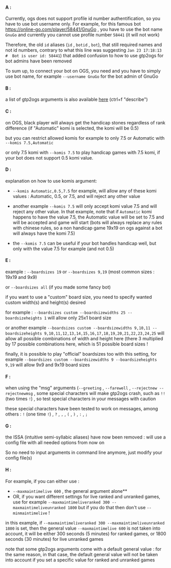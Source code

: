 #### A : 

Currently, ogs does not support profile id number authentification, so you have 
to use bot username only. For example, for this famous bot 
https://online-go.com/player/58441/GnuGo , you have to use the bot name `GnuGo` 
and currently you cannot use profile number `58441` (it will not work)

Therefore, the old `id` aliases (`id` , `botid` , `bot`), that still 
required names and not id numbers, contrary to what this line was suggesting 
`Jan 23 17:18:13   #  Bot is user id: 58441`) that added confusion to how to use 
gtp2ogs for bot admins have been removed

To sum up, to connect your bot on OGS, you need and you have to simply use bot name, 
for example `--username GnuGo` for the bot admin of GnuGo

#### B : 

a list of gtp2ogs arguments is also available 
[here](https://github.com/online-go/gtp2ogs/blob/devel/gtp2ogs.js) (ctrl+f "describe")

#### C : 

on OGS, black player will always get the handicap stones regardless of rank difference 
(if "Automatic" komi is selected, the komi will be 0.5) 

but you can restrict allowed komis for example to only 7.5 or Automatic with 
`--komis 7.5,Automatic`

or only 7.5 komi with `--komis 7.5` to play handicap games with 7.5 komi, if your bot 
does not support 0.5 komi value.

#### D :

explanation on how to use komis argument:

- `--komis Automatic,0.5,7.5` for example, will allow any of these komi values : 
Automatic, 0.5, or 7.5, and will reject any other value

- another example `--komis 7.5` will only accept komi value 7.5 and will reject 
any other value. In that example, note that if `Automatic` komi happens 
to have the value 7.5, the Automatic value will be set to 7.5 and will be accepted 
and game will start (bots will always replace any rules with chinese rules, so 
a non handicap game 19x19 on ogs against a bot will always have the komi 7.5)

- the `--komis 7.5` can be useful if your bot handles handicap well, but only with 
the value 7.5 for example (and not 0.5)

#### E : 

example : `--boardsizes 19` or `--boardsizes 9,19` (most common sizes : 19x19 and 9x9) 

or `--boardsizes all` (if you made some fancy bot)
    
if you want to use a "custom" board size, you need to specify wanted custom width(s) 
and height(s) desired

for example : `--boardsizes custom --boardsizewidths 25 --boardsizeheights 1` 
will allow only 25x1 board size

or another example `--boardsizes custom --boardsizewidths 9,10,11 --boardsizeheights 9,10,11,12,13,14,15,16,17,18,19,20,21,22,23,24,25` 
will allow all possible combinations of width and height here (there 3 multiplied by 
17 possible combinations here, which is 51 possible board sizes !

finally, it is possible to play "official" boardsizes too with this setting, 
for example `--boardsizes custom --boardsizewidths 9 --boardsizeheights 9,19` will 
allow 9x9 and 9x19 board sizes

#### F : 

when using the "msg" arguments (`--greeting` , `--farewell` , `--rejectnew --rejectnewmsg` , 
some special characters will make gtp2ogs crash, such as `!!` (two times `!`) , 
so test special characters in your messages with caution 

these special characters have been tested to work on messages, among others :  `!` 
(one time `!`) , `?` , `,` , `(` , `)` , `:` , `;` 

#### G : 

the ISSA (intuitive semi-syllabic aliases) have now been removed : 
will use a config file with all needed options from now on

So no need to input arguments in command line anymore, just modify your 
config file(s)

#### H :

For example, if you can either use :
- `--maxmaintimelive 600` , the general argument alone**
- OR, if you want different settings for live ranked and unranked games, use for 
example `--maxmaintimeliveranked 300 --maxmaintimeliveunranked 1800` but if you 
do that then don't use `--minmaintimelive` !
  
in this example, if `--maxmaintimeliveranked 300 --maxmaintimeliveunranked 1800` 
is set, then the general value `--maxmaintimelive 600` is not taken into account, 
it will be either 300 seconds (5 minutes) for ranked games, or 1800 seconds 
(30 minutes) for live unranked games

note that some gtp2ogs arguments come with a default general value : for the 
same reason, in that case, the default general value will not be taken into 
account if you set a specific value for ranked and unranked games

